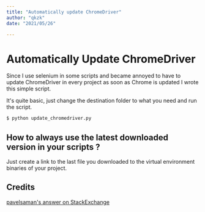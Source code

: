 ```yaml
---
title: "Automatically update ChromeDriver"
author: "qkzk"
date: "2021/05/26"

---
```


# Automatically Update ChromeDriver

Since I use selenium in some scripts and became annoyed to have to update ChromeDriver
in every project as soon as Chrome is updated I wrote this simple script.

It's quite basic, just change the destination folder to what you need and run the script.

```bash
$ python update_chromedriver.py
```

## How to always use the latest downloaded version in your scripts ?

Just create a link to the last file you downloaded to the virtual environment binaries
of your project.

## Credits

[pavelsaman's answer on StackExchange](https://sqa.stackexchange.com/a/41929)


